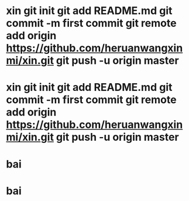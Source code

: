 # xin git init git add README.md git commit -m first commit git remote add origin https://github.com/heruanwangxinmi/xin.git git push -u origin master
# xin git init git add README.md git commit -m first commit git remote add origin https://github.com/heruanwangxinmi/xin.git git push -u origin master
# bai
# bai
